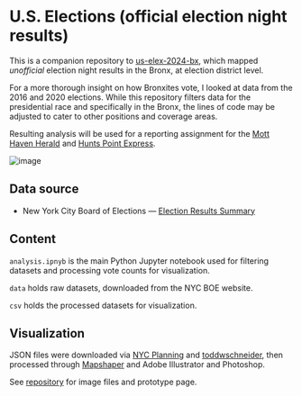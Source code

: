 # U.S. Elections (official election night results)

This is a companion repository to [us-elex-2024-bx](https://github.com/cmgsalazar/us-elex-2024-bx), which mapped *unofficial* election night results in the Bronx, at election district level. 

For a more thorough insight on how Bronxites vote, I looked at data from the 2016 and 2020 elections. While this repository filters data for the presidential race and specifically in the Bronx, the lines of code may be adjusted to cater to other positions and coverage areas. 

Resulting analysis will be used for a reporting assignment for the [Mott Haven Herald](https://motthavenherald.com/) and [Hunts Point Express](https://huntspointexpress.com/). 

![image](https://cmgsalazar.github.io/newmarkj/how-bronx-voted-elections/images/bx-elex.gif)

## Data source

* New York City Board of Elections — [Election Results Summary](https://vote.nyc/page/election-results-summary)

## Content 

`analysis.ipnyb` is the main Python Jupyter notebook used for filtering datasets and processing vote counts for visualization.

`data` holds raw datasets, downloaded from the NYC BOE website.

`csv` holds the processed datasets for visualization. 

## Visualization

JSON files were downloaded via [NYC Planning](https://www.nyc.gov/site/planning/data-maps/open-data/districts-download-metadata.page) and [toddwschneider](https://github.com/toddwschneider/nyc-presidential-election-map), then processed through [Mapshaper](https://mapshaper.org/) and Adobe Illustrator and Photoshop.

See [repository](https://github.com/cmgsalazar/cmgsalazar.github.io/tree/main/newmarkj/how-bronx-voted-elections) for image files and prototype page. 